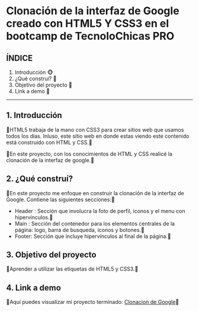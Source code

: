 # Clonación de la interfaz de Google creado con HTML5 Y CSS3 en el bootcamp de TecnoloChicas PRO

## ÍNDICE

1. Introducción 🐵
2. ¿Qué construí? 🙈
3. Objetivo del proyecto 🙊
4. Link a demo 🙈

****
## 1. Introducción
🌿HTML5 trabaja de la mano con CSS3 para crear sitios web que usamos todos los días. Inluso, este sitio web en donde estas viendo este contenido está construido con HTML y CSS.🌿

🌿En este proyecto, con los conocimientos de HTML y CSS realicé la clonación de la interfaz de google.🌿

## 2. ¿Qué construí?
🍒En este proyecto me enfoque en construir la clonación de la interfaz de Google.
Contiene las siguientes secciones:🍒

* Header : Sección que involucra la foto de perfil, iconos y el menu con hipervínculos.🍒
* Main : Sección del contenedor para los elementos centrales de la página: logo, barra de busqueda, íconos y botones.🍒
* Footer: Sección que incluye hipervínculos al final de la página.🍒

## 3. Objetivo del proyecto
🍃Aprender a utilizar las etiquetas de HTML5 y CSS3.🍃

## 4. Link a demo
🌱Aquí puedes visualizar mi proyecto terminado: [Clonacion de Google](#)🌱
